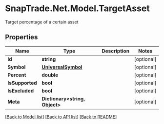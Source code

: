 # SnapTrade.Net.Model.TargetAsset
Target percentage of a certain asset

## Properties

Name | Type | Description | Notes
------------ | ------------- | ------------- | -------------
**Id** | **string** |  | [optional] 
**Symbol** | [**UniversalSymbol**](UniversalSymbol.md) |  | [optional] 
**Percent** | **double** |  | [optional] 
**IsSupported** | **bool** |  | [optional] 
**IsExcluded** | **bool** |  | [optional] 
**Meta** | **Dictionary&lt;string, Object&gt;** |  | [optional] 

[[Back to Model list]](../README.md#documentation-for-models) [[Back to API list]](../README.md#documentation-for-api-endpoints) [[Back to README]](../README.md)

